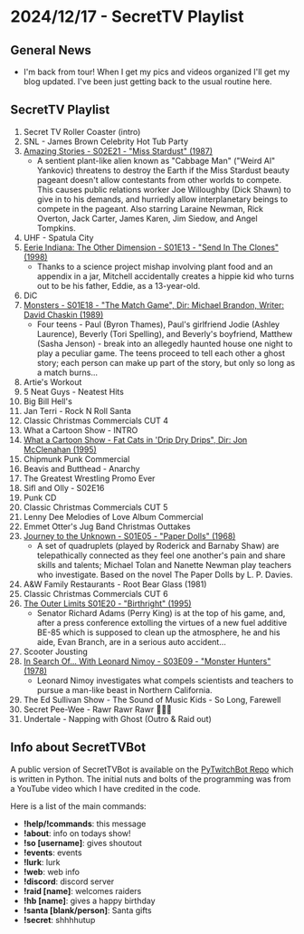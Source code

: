 # 2024/12/17 - SecretTV Playlist

## General News

- I'm back from tour!  When I get my pics and videos organized I'll get my blog updated.  I've been just getting back to the usual routine here.

## SecretTV Playlist


1. Secret TV Roller Coaster (intro)
2. SNL - James Brown Celebrity Hot Tub Party
3. [Amazing Stories - S02E21 - "Miss Stardust" (1987)](https://en.wikipedia.org/wiki/Amazing_Stories_(1985_TV_series)#Season_2_(1986%E2%80%9387))
   - A sentient plant-like alien known as "Cabbage Man" ("Weird Al" Yankovic) threatens to destroy the Earth if the Miss Stardust beauty pageant doesn't allow contestants from other worlds to compete. This causes public relations worker Joe Willoughby (Dick Shawn) to give in to his demands, and hurriedly allow interplanetary beings to compete in the pageant.  Also starring Laraine Newman, Rick Overton, Jack Carter, James Karen, Jim Siedow, and Angel Tompkins.
4. UHF - Spatula City
5. [Eerie Indiana: The Other Dimension - S01E13 - "Send In The Clones" (1998)](https://en.wikipedia.org/wiki/Eerie,_Indiana:_The_Other_Dimension#Episodes)
   - Thanks to a science project mishap involving plant food and an appendix in a jar, Mitchell accidentally creates a hippie kid who turns out to be his father, Eddie, as a 13-year-old.
6. DiC
7. [Monsters - S01E18 - "The Match Game", Dir: Michael Brandon, Writer: David Chaskin (1989)](https://en.wikipedia.org/wiki/List_of_Monsters_episodes)
   - Four teens - Paul (Byron Thames), Paul's girlfriend Jodie (Ashley Laurence), Beverly (Tori Spelling), and Beverly's boyfriend, Matthew (Sasha Jenson) - break into an allegedly haunted house one night to play a peculiar game. The teens proceed to tell each other a ghost story; each person can make up part of the story, but only so long as a match burns...
8. Artie's Workout
9. 5 Neat Guys - Neatest Hits
10. Big Bill Hell's
11. Jan Terri - Rock N Roll Santa
11. Classic Christmas Commercials CUT 4
12. What a Cartoon Show - INTRO
13. [What a Cartoon Show - Fat Cats in 'Drip Dry Drips", Dir: Jon McClenahan (1995)](https://en.wikipedia.org/wiki/What_a_Cartoon!)
14. Chipmunk Punk Commercial
15. Beavis and Butthead - Anarchy
16. The Greatest Wrestling Promo Ever
17. Sifl and Olly - S02E16
18. Punk CD
19. Classic Christmas Commercials CUT 5
20. Lenny Dee Melodies of Love Album Commercial
21. Emmet Otter's Jug Band Christmas Outtakes
22. [Journey to the Unknown - S01E05 - "Paper Dolls" (1968)](https://en.wikipedia.org/wiki/Journey_to_the_Unknown#Episodes)
    - A set of quadruplets (played by Roderick and Barnaby Shaw) are telepathically connected as they feel one another's pain and share skills and talents; Michael Tolan and Nanette Newman play teachers who investigate. Based on the novel The Paper Dolls by L. P. Davies.
23. A&W Family Restaurants - Root Bear Glass (1981)
24. Classic Christmas Commercials CUT 6
25. [The Outer Limits S01E20 - "Birthright" (1995)](https://en.wikipedia.org/wiki/List_of_The_Outer_Limits_(1995_TV_series)_episodes#Season_1_(1995))
    - Senator Richard Adams (Perry King) is at the top of his game, and, after a press conference extolling the virtues of a new fuel additive BE-85 which is supposed to clean up the atmosphere, he and his aide, Evan Branch, are in a serious auto accident...
26. Scooter Jousting
27. [In Search Of... With Leonard Nimoy - S03E09 - "Monster Hunters" (1978)](https://en.wikipedia.org/wiki/In_Search_of..._(TV_series)#Season_3_(1978%E2%80%931979))
    - Leonard Nimoy investigates what compels scientists and teachers to pursue a man-like beast in Northern California.
28. The Ed Sullivan Show - The Sound of Music Kids - So Long, Farewell
29. Secret Pee-Wee - Rawr Rawr Rawr 🐊🐊🐊
30. Undertale - Napping with Ghost (Outro & Raid out)



## Info about SecretTVBot

A public version of SecretTVBot is available on the [PyTwitchBot Repo](https://github.com/awbored/PyTwitchBot) which is written in Python.  The initial nuts and bolts of the programming was from a YouTube video which I have credited in the code.

Here is a list of the main commands:
- **!help/!commands**: this message
- **!about**: info on todays show!
- **!so [username]**: gives shoutout
- **!events**: events
- **!lurk**: lurk
- **!web**: web info
- **!discord**: discord server
- **!raid [name]**: welcomes raiders
- **!hb [name]**: gives a happy birthday
- **!santa [blank/person]**: Santa gifts
- **!secret**: shhhhutup
